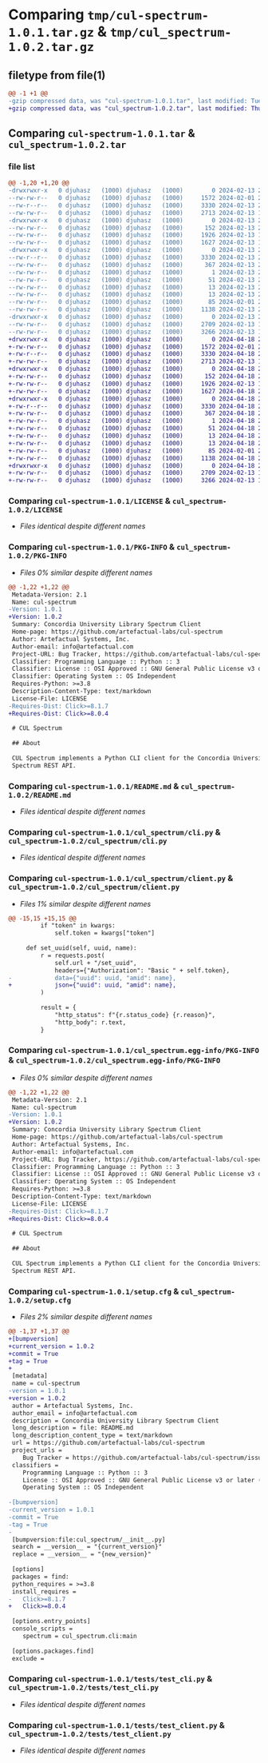 # Comparing `tmp/cul-spectrum-1.0.1.tar.gz` & `tmp/cul_spectrum-1.0.2.tar.gz`

## filetype from file(1)

```diff
@@ -1 +1 @@
-gzip compressed data, was "cul-spectrum-1.0.1.tar", last modified: Tue Feb 13 22:21:05 2024, max compression
+gzip compressed data, was "cul_spectrum-1.0.2.tar", last modified: Thu Apr 18 22:48:57 2024, max compression
```

## Comparing `cul-spectrum-1.0.1.tar` & `cul_spectrum-1.0.2.tar`

### file list

```diff
@@ -1,20 +1,20 @@
-drwxrwxr-x   0 djuhasz   (1000) djuhasz   (1000)        0 2024-02-13 22:21:05.512440 cul-spectrum-1.0.1/
--rw-rw-r--   0 djuhasz   (1000) djuhasz   (1000)     1572 2024-02-01 22:27:14.000000 cul-spectrum-1.0.1/LICENSE
--rw-r--r--   0 djuhasz   (1000) djuhasz   (1000)     3330 2024-02-13 22:21:05.512440 cul-spectrum-1.0.1/PKG-INFO
--rw-rw-r--   0 djuhasz   (1000) djuhasz   (1000)     2713 2024-02-13 18:25:04.000000 cul-spectrum-1.0.1/README.md
-drwxrwxr-x   0 djuhasz   (1000) djuhasz   (1000)        0 2024-02-13 22:21:05.512440 cul-spectrum-1.0.1/cul_spectrum/
--rw-rw-r--   0 djuhasz   (1000) djuhasz   (1000)      152 2024-02-13 22:17:37.000000 cul-spectrum-1.0.1/cul_spectrum/__init__.py
--rw-rw-r--   0 djuhasz   (1000) djuhasz   (1000)     1926 2024-02-13 17:47:03.000000 cul-spectrum-1.0.1/cul_spectrum/cli.py
--rw-rw-r--   0 djuhasz   (1000) djuhasz   (1000)     1627 2024-02-13 17:47:39.000000 cul-spectrum-1.0.1/cul_spectrum/client.py
-drwxrwxr-x   0 djuhasz   (1000) djuhasz   (1000)        0 2024-02-13 22:21:05.512440 cul-spectrum-1.0.1/cul_spectrum.egg-info/
--rw-r--r--   0 djuhasz   (1000) djuhasz   (1000)     3330 2024-02-13 22:21:05.000000 cul-spectrum-1.0.1/cul_spectrum.egg-info/PKG-INFO
--rw-rw-r--   0 djuhasz   (1000) djuhasz   (1000)      367 2024-02-13 22:21:05.000000 cul-spectrum-1.0.1/cul_spectrum.egg-info/SOURCES.txt
--rw-rw-r--   0 djuhasz   (1000) djuhasz   (1000)        1 2024-02-13 22:21:05.000000 cul-spectrum-1.0.1/cul_spectrum.egg-info/dependency_links.txt
--rw-rw-r--   0 djuhasz   (1000) djuhasz   (1000)       51 2024-02-13 22:21:05.000000 cul-spectrum-1.0.1/cul_spectrum.egg-info/entry_points.txt
--rw-rw-r--   0 djuhasz   (1000) djuhasz   (1000)       13 2024-02-13 22:21:05.000000 cul-spectrum-1.0.1/cul_spectrum.egg-info/requires.txt
--rw-rw-r--   0 djuhasz   (1000) djuhasz   (1000)       13 2024-02-13 22:21:05.000000 cul-spectrum-1.0.1/cul_spectrum.egg-info/top_level.txt
--rw-rw-r--   0 djuhasz   (1000) djuhasz   (1000)       85 2024-02-01 22:14:53.000000 cul-spectrum-1.0.1/pyproject.toml
--rw-rw-r--   0 djuhasz   (1000) djuhasz   (1000)     1138 2024-02-13 22:21:05.512440 cul-spectrum-1.0.1/setup.cfg
-drwxrwxr-x   0 djuhasz   (1000) djuhasz   (1000)        0 2024-02-13 22:21:05.512440 cul-spectrum-1.0.1/tests/
--rw-rw-r--   0 djuhasz   (1000) djuhasz   (1000)     2709 2024-02-13 17:48:31.000000 cul-spectrum-1.0.1/tests/test_cli.py
--rw-rw-r--   0 djuhasz   (1000) djuhasz   (1000)     3266 2024-02-13 17:50:43.000000 cul-spectrum-1.0.1/tests/test_client.py
+drwxrwxr-x   0 djuhasz   (1000) djuhasz   (1000)        0 2024-04-18 22:48:57.224726 cul_spectrum-1.0.2/
+-rw-rw-r--   0 djuhasz   (1000) djuhasz   (1000)     1572 2024-02-01 22:27:14.000000 cul_spectrum-1.0.2/LICENSE
+-rw-r--r--   0 djuhasz   (1000) djuhasz   (1000)     3330 2024-04-18 22:48:57.224726 cul_spectrum-1.0.2/PKG-INFO
+-rw-rw-r--   0 djuhasz   (1000) djuhasz   (1000)     2713 2024-02-13 18:25:04.000000 cul_spectrum-1.0.2/README.md
+drwxrwxr-x   0 djuhasz   (1000) djuhasz   (1000)        0 2024-04-18 22:48:57.220726 cul_spectrum-1.0.2/cul_spectrum/
+-rw-rw-r--   0 djuhasz   (1000) djuhasz   (1000)      152 2024-04-18 22:31:09.000000 cul_spectrum-1.0.2/cul_spectrum/__init__.py
+-rw-rw-r--   0 djuhasz   (1000) djuhasz   (1000)     1926 2024-02-13 17:47:03.000000 cul_spectrum-1.0.2/cul_spectrum/cli.py
+-rw-rw-r--   0 djuhasz   (1000) djuhasz   (1000)     1627 2024-04-18 22:29:07.000000 cul_spectrum-1.0.2/cul_spectrum/client.py
+drwxrwxr-x   0 djuhasz   (1000) djuhasz   (1000)        0 2024-04-18 22:48:57.224726 cul_spectrum-1.0.2/cul_spectrum.egg-info/
+-rw-r--r--   0 djuhasz   (1000) djuhasz   (1000)     3330 2024-04-18 22:48:57.000000 cul_spectrum-1.0.2/cul_spectrum.egg-info/PKG-INFO
+-rw-rw-r--   0 djuhasz   (1000) djuhasz   (1000)      367 2024-04-18 22:48:57.000000 cul_spectrum-1.0.2/cul_spectrum.egg-info/SOURCES.txt
+-rw-rw-r--   0 djuhasz   (1000) djuhasz   (1000)        1 2024-04-18 22:48:57.000000 cul_spectrum-1.0.2/cul_spectrum.egg-info/dependency_links.txt
+-rw-rw-r--   0 djuhasz   (1000) djuhasz   (1000)       51 2024-04-18 22:48:57.000000 cul_spectrum-1.0.2/cul_spectrum.egg-info/entry_points.txt
+-rw-rw-r--   0 djuhasz   (1000) djuhasz   (1000)       13 2024-04-18 22:48:57.000000 cul_spectrum-1.0.2/cul_spectrum.egg-info/requires.txt
+-rw-rw-r--   0 djuhasz   (1000) djuhasz   (1000)       13 2024-04-18 22:48:57.000000 cul_spectrum-1.0.2/cul_spectrum.egg-info/top_level.txt
+-rw-rw-r--   0 djuhasz   (1000) djuhasz   (1000)       85 2024-02-01 22:14:53.000000 cul_spectrum-1.0.2/pyproject.toml
+-rw-rw-r--   0 djuhasz   (1000) djuhasz   (1000)     1138 2024-04-18 22:48:57.224726 cul_spectrum-1.0.2/setup.cfg
+drwxrwxr-x   0 djuhasz   (1000) djuhasz   (1000)        0 2024-04-18 22:48:57.220726 cul_spectrum-1.0.2/tests/
+-rw-rw-r--   0 djuhasz   (1000) djuhasz   (1000)     2709 2024-02-13 17:48:31.000000 cul_spectrum-1.0.2/tests/test_cli.py
+-rw-rw-r--   0 djuhasz   (1000) djuhasz   (1000)     3266 2024-02-13 17:50:43.000000 cul_spectrum-1.0.2/tests/test_client.py
```

### Comparing `cul-spectrum-1.0.1/LICENSE` & `cul_spectrum-1.0.2/LICENSE`

 * *Files identical despite different names*

### Comparing `cul-spectrum-1.0.1/PKG-INFO` & `cul_spectrum-1.0.2/PKG-INFO`

 * *Files 0% similar despite different names*

```diff
@@ -1,22 +1,22 @@
 Metadata-Version: 2.1
 Name: cul-spectrum
-Version: 1.0.1
+Version: 1.0.2
 Summary: Concordia University Library Spectrum Client
 Home-page: https://github.com/artefactual-labs/cul-spectrum
 Author: Artefactual Systems, Inc.
 Author-email: info@artefactual.com
 Project-URL: Bug Tracker, https://github.com/artefactual-labs/cul-spectrum/issues
 Classifier: Programming Language :: Python :: 3
 Classifier: License :: OSI Approved :: GNU General Public License v3 or later (GPLv3+)
 Classifier: Operating System :: OS Independent
 Requires-Python: >=3.8
 Description-Content-Type: text/markdown
 License-File: LICENSE
-Requires-Dist: Click>=8.1.7
+Requires-Dist: Click>=8.0.4
 
 # CUL Spectrum
 
 ## About
 
 CUL Spectrum implements a Python CLI client for the Concordia University Library
 Spectrum REST API.
```

### Comparing `cul-spectrum-1.0.1/README.md` & `cul_spectrum-1.0.2/README.md`

 * *Files identical despite different names*

### Comparing `cul-spectrum-1.0.1/cul_spectrum/cli.py` & `cul_spectrum-1.0.2/cul_spectrum/cli.py`

 * *Files identical despite different names*

### Comparing `cul-spectrum-1.0.1/cul_spectrum/client.py` & `cul_spectrum-1.0.2/cul_spectrum/client.py`

 * *Files 1% similar despite different names*

```diff
@@ -15,15 +15,15 @@
         if "token" in kwargs:
             self.token = kwargs["token"]
 
     def set_uuid(self, uuid, name):
         r = requests.post(
             self.url + "/set_uuid",
             headers={"Authorization": "Basic " + self.token},
-            data={"uuid": uuid, "amid": name},
+            json={"uuid": uuid, "amid": name},
         )
 
         result = {
             "http_status": f"{r.status_code} {r.reason}",
             "http_body": r.text,
         }
```

### Comparing `cul-spectrum-1.0.1/cul_spectrum.egg-info/PKG-INFO` & `cul_spectrum-1.0.2/cul_spectrum.egg-info/PKG-INFO`

 * *Files 0% similar despite different names*

```diff
@@ -1,22 +1,22 @@
 Metadata-Version: 2.1
 Name: cul-spectrum
-Version: 1.0.1
+Version: 1.0.2
 Summary: Concordia University Library Spectrum Client
 Home-page: https://github.com/artefactual-labs/cul-spectrum
 Author: Artefactual Systems, Inc.
 Author-email: info@artefactual.com
 Project-URL: Bug Tracker, https://github.com/artefactual-labs/cul-spectrum/issues
 Classifier: Programming Language :: Python :: 3
 Classifier: License :: OSI Approved :: GNU General Public License v3 or later (GPLv3+)
 Classifier: Operating System :: OS Independent
 Requires-Python: >=3.8
 Description-Content-Type: text/markdown
 License-File: LICENSE
-Requires-Dist: Click>=8.1.7
+Requires-Dist: Click>=8.0.4
 
 # CUL Spectrum
 
 ## About
 
 CUL Spectrum implements a Python CLI client for the Concordia University Library
 Spectrum REST API.
```

### Comparing `cul-spectrum-1.0.1/setup.cfg` & `cul_spectrum-1.0.2/setup.cfg`

 * *Files 2% similar despite different names*

```diff
@@ -1,37 +1,37 @@
+[bumpversion]
+current_version = 1.0.2
+commit = True
+tag = True
+
 [metadata]
 name = cul-spectrum
-version = 1.0.1
+version = 1.0.2
 author = Artefactual Systems, Inc.
 author_email = info@artefactual.com
 description = Concordia University Library Spectrum Client
 long_description = file: README.md
 long_description_content_type = text/markdown
 url = https://github.com/artefactual-labs/cul-spectrum
 project_urls = 
 	Bug Tracker = https://github.com/artefactual-labs/cul-spectrum/issues
 classifiers = 
 	Programming Language :: Python :: 3
 	License :: OSI Approved :: GNU General Public License v3 or later (GPLv3+)
 	Operating System :: OS Independent
 
-[bumpversion]
-current_version = 1.0.1
-commit = True
-tag = True
-
 [bumpversion:file:cul_spectrum/__init__.py]
 search = __version__ = "{current_version}"
 replace = __version__ = "{new_version}"
 
 [options]
 packages = find:
 python_requires = >=3.8
 install_requires = 
-	Click>=8.1.7
+	Click>=8.0.4
 
 [options.entry_points]
 console_scripts = 
 	spectrum = cul_spectrum.cli:main
 
 [options.packages.find]
 exclude =
```

### Comparing `cul-spectrum-1.0.1/tests/test_cli.py` & `cul_spectrum-1.0.2/tests/test_cli.py`

 * *Files identical despite different names*

### Comparing `cul-spectrum-1.0.1/tests/test_client.py` & `cul_spectrum-1.0.2/tests/test_client.py`

 * *Files identical despite different names*

